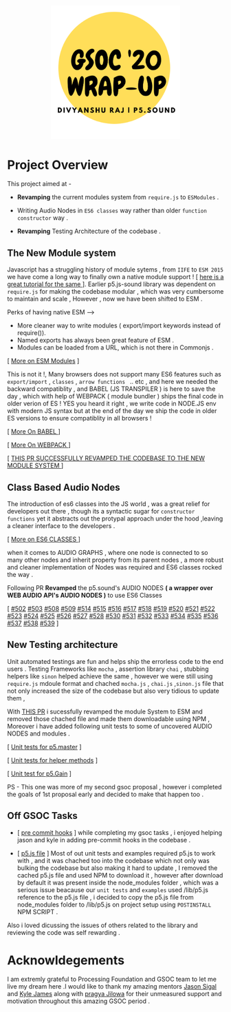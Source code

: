 


<p align="center">
  <img src="/assets/images/gsoc-heading.png"  width="300" style="margin-left:50%;transform:translateX(-50%);"/>
</p

<p>

# Project Overview
  This project aimed at - 
  * **Revamping** the current modules system from ``require.js`` to ``ESModules`` .
  
  * Writing   Audio Nodes in `ES6 classes` way rather than older `function constructor` way  .
  
  * **Revamping** Testing Architecture of the codebase  .
  
</p>

## The New Module system 
Javascript has  a struggling  history of module sytems , from ``IIFE`` to ``ESM 2015`` we have come a long  way to finally own a native module support ! [ [here is a great tutorial for the same ](https://www.youtube.com/watch?v=qJWALEoGge4&t=3s) ].
Earlier p5.js-sound library was dependent on  `require.js` for making the codebase modular , which was very cumbersome to maintain and scale , However , now we have been shifted to ESM .

Perks of having native ESM -->

 * More cleaner way to write modules ( export/import keywords instead of require()).
 * Named exports has always been great feature of ESM .
 * Modules can be loaded from a URL, which is not there in Commonjs .

[ [More on ESM Modules](https://nodejs.org/api/esm.html#esm_ecmascript_modules) ]



This is not it !,
Many browsers does not support many ES6 features such as `export/import` , ``classes``  , ``arrow functions `` .. etc , and here we needed the backward compatiblity , and BABEL (JS TRANSPILER ) is 
here to save the day  , which with help of WEBPACK ( module bundler ) ships the final code in older verion of ES ! YES you heard it right , we write code in NODE.JS env with modern JS syntax but at the end of the day we ship the code in older ES versions to ensure compatiblity in all browsers ! 



[ [More On BABEL ](https://babeljs.io/docs/en/babel-preset-env) ]

[ [More On WEBPACK ](https://webpack.js.org/concepts/ ) ]


 [ [THIS PR SUCCESSFULLY REVAMPED THE CODEBASE TO THE NEW MODULE SYSTEM ](https://github.com/processing/p5.js-sound/pull/489) ]



## Class Based Audio Nodes

The introduction of es6 classes into the JS world , was a great relief for developers out there , though its a syntactic sugar for ``constructor functions`` yet it abstracts out the protypal approach under the hood ,leaving a cleaner interface to the developers .

[ [More on ES6 CLASSES ](https://developer.mozilla.org/en-US/docs/Web/JavaScript/Reference/Classes) ]

when it comes to AUDIO GRAPHS , where one node is connected to so many other nodes and inherit property from its parent nodes , a more robust and cleaner  implementation of Nodes was required and ES6 classes rocked the way  .

Following PR **Revamped** the p5.sound's AUDIO NODES **( a wrapper over WEB AUDIO API's AUDIO NODES )**  to use ES6 Classes 

 [ [#502](https://github.com/processing/p5.js-sound/pull/502)
[#503](https://github.com/processing/p5.js-sound/pull/503)
[#508](https://github.com/processing/p5.js-sound/pull/508)
[#509](https://github.com/processing/p5.js-sound/pull/509)
[#514](https://github.com/processing/p5.js-sound/pull/514)
[#515](https://github.com/processing/p5.js-sound/pull/515)
[#516](https://github.com/processing/p5.js-sound/pull/516)
[#517](https://github.com/processing/p5.js-sound/pull/517)
[#518](https://github.com/processing/p5.js-sound/pull/518)
[#519](https://github.com/processing/p5.js-sound/pull/519)
[#520](https://github.com/processing/p5.js-sound/pull/520)
[#521](https://github.com/processing/p5.js-sound/pull/521)
[#522](https://github.com/processing/p5.js-sound/pull/522)
[#523](https://github.com/processing/p5.js-sound/pull/523)
[#524](https://github.com/processing/p5.js-sound/pull/524)
[#525](https://github.com/processing/p5.js-sound/pull/525)
[#526](https://github.com/processing/p5.js-sound/pull/526)
[#527](https://github.com/processing/p5.js-sound/pull/527)
[#528](https://github.com/processing/p5.js-sound/pull/528)
[#530](https://github.com/processing/p5.js-sound/pull/530)
[#531](https://github.com/processing/p5.js-sound/pull/531)
[#532](https://github.com/processing/p5.js-sound/pull/532)
[#533](https://github.com/processing/p5.js-sound/pull/533)
[#534](https://github.com/processing/p5.js-sound/pull/534)
[#535](https://github.com/processing/p5.js-sound/pull/535)
[#536](https://github.com/processing/p5.js-sound/pull/536)
[#537](https://github.com/processing/p5.js-sound/pull/537)
[#538](https://github.com/processing/p5.js-sound/pull/538)
[#539](https://github.com/processing/p5.js-sound/pull/539) ]



## New Testing architecture 
Unit automated  testings are fun and helps ship the errorless code to the end users .  Testing Frameworks like ``mocha`` , assertion library ``chai`` , stubbing helpers like ``sinon``  helped achieve the same , however we were still using ``require.js`` mdoule format and chached ``mocha.js`` , ``chai.js`` ,``sinon.js`` file that not only increased the size of the codebase but also very tidious to update them ,

With [THIS PR](https://github.com/processing/p5.js-sound/pull/541) i sucessfully revamped the module System to ESM and removed those chached file and made them downloadable using NPM , Moreover i have added following  unit tests to some of uncovered AUDIO NODES and  modules .


[ [Unit tests for p5.master](https://github.com/processing/p5.js-sound/pull/463) ] 

[ [Unit tests for helper methods](https://github.com/processing/p5.js-sound/pull/440) ]

[ [Unit test for p5.Gain](https://github.com/processing/p5.js-sound/pull/462) ]

PS - This one was more of my second gsoc proposal , however i  completed the  goals  of  1st proposal early and decided to make that happen too . 


## Off GSOC Tasks
*  [ [pre commit hooks](https://github.com/processing/p5.js-sound/pull/492)  ]
while completing my gsoc tasks , i enjoyed helping jason and kyle in  adding  pre-commit hooks in the codebase .

 
* [ [p5.js file](https://github.com/processing/p5.js-sound/pull/501) ]
Most of out unit  tests and examples  required p5.js to work with , and it was chached too into the codebase which not only was bulking the codebase but also making it hard to update , I removed the cached p5.js file and used NPM to download it  , however after download by default it was present inside the node_modules folder , which was a serious issue beacause  our ``unit tests`` and  ``examples``  used  /lib/p5.js reference to the  p5.js file , i decided to copy the p5.js file from  node_modules folder  to /lib/p5.js on project setup  using ``POSTINSTALL``  NPM SCRIPT .

Also  i loved  dicussing the issues of others related to the library and reviewing  the code was self rewarding .


# Acknowldegements
I am extremly grateful to Processing Foundation and GSOC team to let me  live my dream here .I would like to thank my amazing mentors [Jason Sigal](https://github.com/therewasaguy) and [Kyle James](https://github.com/kyle1james) along with [pragya Jilowa](https://github.com/frappelatte28) for their unmeasured support and motivation throughout this amazing GSOC period .
